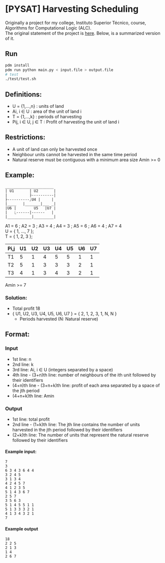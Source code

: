# [PYSAT] Harvesting Scheduling

Originally a project for my college, Instituto Superior Técnico, course, Algorithms for Computational Logic (ALC).  
The original statement of the project is [here](./statement.pdf). Below, is a summarized version of it.

## Run

```bash
pdm install
pdm run python main.py < input.file > output.file
# test
./test/test.sh
```

## Definitions:

* U = {1,...,n} : units of land
* Ai, i ∈ U : area of the unit of land i
* T = {1,...,k} : periods of harvesting
* Pij, i ∈ U, j ∈ T : Profit of harvesting the unit of land i

## Restrictions:

* A unit of land can only be harvested once
* Neighbour units cannot be harvested in the same time period
* Natural reserve must be contiguous with a minimum area size Amin >= 0

## Example:

```
______________________
| U1       | U2       |
|          ├----------|
├----------⏌U4 |     |
|____   |_______|___ _|
|U6 |        U5   |U7 |
|   ⎿------|------   |
|___________|_________|
```

A1 = 6 ; A2 = 3 ; A3 = 4 ; A4 = 3 ; A5 = 6 ; A6 = 4 ; A7 = 4  
U = { 1, ..., 7 };  
T = { 1, 2, 3 };

| Pi,j | U1  | U2  | U3  | U4  | U5  | U6  | U7  |
|------|-----|-----|-----|-----|-----|-----|-----|
| T1   | 5   | 1   | 4   | 5   | 5   | 1   | 1   |
| T2   | 5   | 1   | 3   | 3   | 3   | 2   | 1   |
| T3   | 4   | 1   | 3   | 4   | 3   | 2   | 1   |

Amin >= 7

### Solution:

* Total profit 18
* { U1, U2, U3, U4, U5, U6, U7 } = { 2, 1, 2, 3, 1, N, N }
    * Periods harvested (N: Natural reserve)

## Format:

### Input

* 1st line: n
* 2nd line: k
* 3rd line: Ai, i ∈ U (integers separated by a space)
* 4th line - (3+n)th line: number of neighbours of the ith unit followed by their identifiers
* (4+n)th line - (3+n+k)th line: profit of each area separated by a space of the jth period
* (4+n+k)th line: Amin

### Output

* 1st line: total profit
* 2nd line - (1+k)th line: The jth line contains the number of units harvested in the jth period
  followed by their identifiers
* (2+k)th line: The number of units that represent the natural reserve followed by their identifiers

#### Example input:

```
7
3
6 3 4 3 6 4 4
3 2 4 5
3 1 3 4
4 2 4 5 7
4 1 2 3 5
5 1 4 3 6 7
2 5 7
3 5 6 3
5 1 4 5 5 1 1
5 1 3 3 3 2 1
4 1 3 4 3 2 1
7
```

#### Example output

```
18
2 2 5
2 1 3
1 4
2 6 7
```
